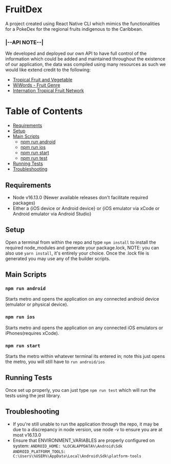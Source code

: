 # FruitDex
A project created using React Native CLI which mimics the functionalities for a PokeDex for the regional fruits indigenous to the Caribbean.

### |--API NOTE--|
We developed and deployed our own API to have full control of the information which could be added and maintained throughout the existence of our application, the data was compiled using many resources as such we would like extend credit to the following:
* [Tropical Fruit and Vegetable](http://www.tropicalfruitandveg.com/)
* [WiWords - Fruit Genre](http://wiwords.com/tag/fruit)
* [Internation Tropical Fruit Network](https://www.itfnet.org/v1/tropical-fruit-info/#:~:text=Tropical%20fruits%20are%20defined%20as,America%2C%20the%20Caribbean%20and%20Oceania)

# Table of Contents
* [Requirements](#requirements)
* [Setup](#setup)
* [Main Scripts](#main-scripts)
  * [npm run android](#npm-run-android)
  * [npm run ios](#npm-run-ios)
  * [npm run start](#npm-run-start)
  * [npm run test](#npm-run-test)
* [Running Tests](#running-tests)
* [Troubleshooting](#troubleshooting)

## Requirements
* Node v16.13.0 (Newer available releases don't facilitate required packages)
* Either  a {iOS device or Android device} or {iOS emulator via xCode or Android emulator via Android Studio}

## Setup
Open a terminal from within the repo and type `npm install` to install the required node_modules and generate your package.lock,
NOTE: you can also use `yarn install`, it's entirely your choice. Once the .lock file is generated you may use any of the builder scripts.

## Main Scripts
### `npm run android`
Starts metro and opens the application on any connected android device (emulator or physical device).
### `npm run ios`
Starts metro and opens the application on any connected iOS emulators or iPhones(requires xCode).
### `npm run start`
Starts the metro within whatever terminal its entered in; note this just opens the metro, you will still have to `run android/ios`

## Running Tests
Once set up properly, you can just type `npm run test` which will run the tests using the jest library.

## Troubleshooting
* If you're still unable to run the application through the repo, it may be due to a discrepancy in node version, use node -v to ensure you are at most v16.13.0
* Ensure that ENVIRONMENT_VARIABLES are properly configured on system: `ANDROID_HOME: %LOCALAPPDATA%\Android\Sdk` `ANDROID_PLATFORM_TOOLS: C:\Users\%USER%\AppData\Local\Android\Sdk\platform-tools`

